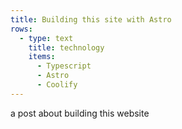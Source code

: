 ```yaml
---
title: Building this site with Astro
rows:
  - type: text
    title: technology 
    items:
      - Typescript
      - Astro
      - Coolify
---
```


a post about building this website
